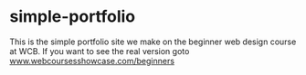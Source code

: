 # simple-portfolio
This is the simple portfolio site we make on the beginner web design course at WCB. 
If you want to see the real version goto www.webcoursesshowcase.com/beginners